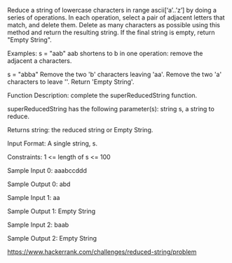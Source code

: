 Reduce a string of lowercase characters in range ascii[‘a’..’z’]
by doing a series of operations.
In each operation, select a pair of adjacent letters that match, and delete them.
Delete as many characters as possible using this method and return the resulting string.
If the final string is empty, return "Empty String".

Examples:
s = "aab"
aab shortens to b in one operation: remove the adjacent a characters.

s = "abba"
Remove the two 'b' characters leaving 'aa'. Remove the two 'a' characters to leave ''.
Return 'Empty String'.

Function Description: complete the superReducedString function.

superReducedString has the following parameter(s): string s, a string to reduce.

Returns string: the reduced string or Empty String.

Input Format: A single string, s.

Constraints:
1 <= length of s <= 100

Sample Input 0:
aaabccddd

Sample Output 0:
abd

Sample Input 1:
aa

Sample Output 1:
Empty String

Sample Input 2:
baab

Sample Output 2:
Empty String

https://www.hackerrank.com/challenges/reduced-string/problem
